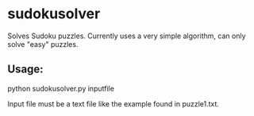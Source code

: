 # sudokusolver

Solves Sudoku puzzles. Currently uses a very simple algorithm, can only solve "easy" puzzles.

## Usage:

python sudokusolver.py inputfile

Input file must be a text file like the example found in puzzle1.txt.
